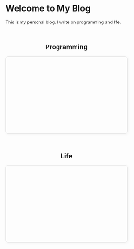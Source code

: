 # Welcome to My Blog

This is my personal blog. I write on programming and life.
<div style="display: flex; flex-wrap: wrap; gap: 2rem; margin-top: 2rem;">
  <!-- Card 1 -->
  <a href="category/programming-index" style="text-decoration: none; color: inherit; flex: 1; min-width: 250px; max-width: 400px;">
    <h2 style="text-align: center;">Programming</h2>
    <div style="height: 250px; border: 1px solid #ddd; border-radius: 8px; box-shadow: 2px 2px 10px rgba(0,0,0,0.05); background-image: url('assets/images/programming.jpg'); background-size: cover; background-position: center; display: flex; align-items: center; justify-content: center; text-align: center; overflow: hidden;">
    </div>
  </a>
  <!-- Card 2 -->
  <a href="category/life-index" style="text-decoration: none; color: inherit; flex: 1; min-width: 250px; max-width: 400px;">
    <h2 style="text-align: center;">Life</h2>
    <div style="height: 250px; border: 1px solid #ddd; border-radius: 8px; box-shadow: 2px 2px 10px rgba(0,0,0,0.05); background-image: url('assets/images/kuromi.png'); background-size: cover; background-position: center; display: flex; align-items: center; justify-content: center; text-align: center; overflow: hidden;">
    </div>
  </a>

</div>